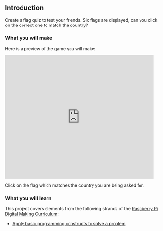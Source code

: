 ## Introduction

Create a flag quiz to test your friends. Six flags are displayed, can you click on the correct one to match the country?

### What you will make

Here is a preview of the game you will make:

<div class="scratch-preview">
  <iframe allowtransparency="true" width="485" height="402" src="https://scratch.mit.edu/projects/embed/171259402/?autostart=false" frameborder="0"></iframe>
</div>

Click on the flag which matches the country you are being asked for.

### What you will learn

This project covers elements from the following strands of the [Raspberry Pi Digital Making Curriculum](http://rpf.io/curriculum):

+ [Apply basic programming constructs to solve a problem](https://curriculum.raspberrypi.org/programming/builder/)
